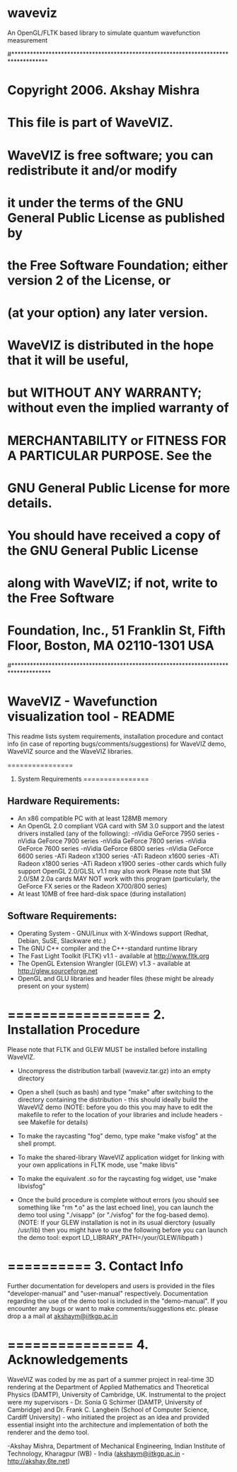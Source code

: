 waveviz
=======

An OpenGL/FLTK based library to simulate quantum wavefunction measurement

#***********************************************************************************
#	Copyright 2006. Akshay Mishra	
#
#	This file is part of WaveVIZ.
#
#	WaveVIZ is free software; you can redistribute it and/or modify
#	it under the terms of the GNU General Public License as published by
#	the Free Software Foundation; either version 2 of the License, or
#	(at your option) any later version.
#	
#	WaveVIZ is distributed in the hope that it will be useful,
#	but WITHOUT ANY WARRANTY; without even the implied warranty of
#	MERCHANTABILITY or FITNESS FOR A PARTICULAR PURPOSE.  See the
#	GNU General Public License for more details.
#	
#	You should have received a copy of the GNU General Public License
#	along with WaveVIZ; if not, write to the Free Software
#	Foundation, Inc., 51 Franklin St, Fifth Floor, Boston, MA  02110-1301  USA
#************************************************************************************

WaveVIZ - Wavefunction visualization tool - README
==================================
This readme lists system requirements, installation procedure and contact info (in case of reporting bugs/comments/suggestions) for WaveVIZ demo, WaveVIZ source and the WaveVIZ libraries.


================
1. System Requirements
================

Hardware Requirements:
-------------------------------------------
- An x86 compatible PC with at least 128MB memory
- An OpenGL 2.0 compliant VGA card with SM 3.0 support and the latest drivers installed (any of the following):
	-nVidia GeForce 7950 series
	-nVidia GeForce 7900 series
	-nVidia GeForce 7800 series
	-nVidia GeForce 7600 series
	-nVidia GeForce 6800 series
	-nVidia GeForce 6600 series
	-ATi Radeon x1300 series
	-ATi Radeon x1600 series
	-ATi Radeon x1800 series
	-ATi Radeon x1900 series
	-other cards which fully support OpenGL 2.0/GLSL v1.1 may also work
	Please note that SM 2.0/SM 2.0a cards MAY NOT work with this program (particularly, the GeForce FX series or the Radeon X700/800 series)
- At least 10MB of free hard-disk space (during installation)

Software Requirements:
-----------------------------------------
- Operating System - GNU/Linux with X-Windows support (Redhat, Debian, SuSE, Slackware etc.)
- The GNU C++ compiler and the C++-standard runtime library
- The Fast Light Toolkit (FLTK) v1.1 - available at http://www.fltk.org
- The OpenGL Extension Wrangler (GLEW) v1.3 - available at http://glew.sourceforge.net
- OpenGL and GLU libraries and header files (these might be already present on your system)

=================
2. Installation Procedure
=================
Please note that FLTK and GLEW MUST be installed before installing WaveVIZ.

* Uncompress the distribution tarball (waveviz.tar.gz) into an empty directory
* Open a shell (such as bash) and type "make" after switching to the directory containing the distribution - this should ideally build the WaveVIZ demo (NOTE: before you do this you may have to edit the makefile to refer to the location of your libraries and include headers - see Makefile for details)

* To make the raycasting "fog" demo, type make "make visfog" at the shell prompt.
* To make the shared-library WaveVIZ application widget for linking with your own applications in FLTK mode, use "make libvis"
* To make the equivalent .so for the raycasting fog widget, use "make libvisfog"

* Once the build procedure is complete without errors (you should see something like "rm *.o" as the last echoed line), you can launch the demo tool using "./visapp" (or "./visfog" for the fog-based demo).
(NOTE: If your GLEW installation is not in its usual dierctory (usually /usr/lib) then you might have to use the following before you can launch the demo tool:
	export LD_LIBRARY_PATH=/your/GLEW/libpath
)

==========
3. Contact Info
==========
Further documentation for developers and users is provided in the files "developer-manual" and "user-manual" respectively. Documentation regarding the use of the demo tool is included in the "demo-manual". If you encounter any bugs or want to make comments/suggestions etc. please drop a a mail at akshaym@iitkgp.ac.in

===============
4. Acknowledgements
===============
WaveVIZ was coded by me as part of a summer project in real-time 3D rendering at the Department of Applied Mathematics and Theoretical Physics (DAMTP), University of Cambridge, UK. 
Instrumental to the project were my supervisors - Dr. Sonia G Schirmer (DAMTP, University of Cambridge) and Dr. Frank C. Langbein (School of Computer Science, Cardiff University) - who initiated the project as an idea and provided essential insight into the architecture and implementation of both the renderer and the demo tool.

-Akshay Mishra,
Department of Mechanical Engineering,
Indian Institute of Technology, Kharagpur (WB) - India
(akshaym@iitkgp.ac.in - http://akshay.6te.net)
